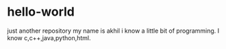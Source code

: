 # hello-world
just another repository
my name is akhil i know a little bit of programming. I know c,c++,java,python,html.
